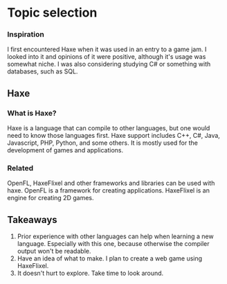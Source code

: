 # Topic selection

### Inspiration
I first encountered Haxe when it was used in an entry to a game jam.
I looked into it and opinions of it were positive, although it's usage was somewhat niche.
I was also considering studying C# or something with databases, such as SQL.

## Haxe

### What is Haxe?
Haxe is a language that can compile to other languages, but one would need to know those languages first.
Haxe support includes C++, C#, Java, Javascript, PHP, Python, and some others.
It is mostly used for the development of games and applications.

### Related
OpenFL, HaxeFlixel and other frameworks and libraries can be used with haxe.
OpenFL is a framework for creating applications.
HaxeFlixel is an engine for creating 2D games.

## Takeaways
1. Prior experience with other languages can help when learning a new language. Especially with this one, because otherwise the compiler output won't be readable.
2. Have an idea of what to make. I plan to create a web game using HaxeFlixel.
3. It doesn't hurt to explore. Take time to look around.